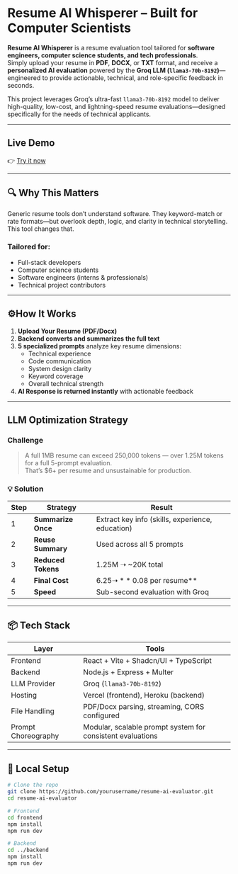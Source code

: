 # Resume AI Whisperer – Built for Computer Scientists

**Resume AI Whisperer** is a resume evaluation tool tailored for **software engineers, computer science students, and tech professionals**.  
Simply upload your resume in **PDF**, **DOCX**, or **TXT** format, and receive a **personalized AI evaluation** powered by the **Groq LLM (`llama3-70b-8192`)**—engineered to provide actionable, technical, and role-specific feedback in seconds.


This project leverages Groq’s ultra-fast `llama3-70b-8192` model to deliver high-quality, low-cost, and lightning-speed resume evaluations—designed specifically for the needs of technical applicants.

---

## Live Demo

👉 [Try it now](https://resume-ai-evaluator-psi.vercel.app/)

---

## 🔍 Why This Matters

Generic resume tools don’t understand software. They keyword-match or rate formats—but overlook depth, logic, and clarity in technical storytelling. This tool changes that.

### Tailored for:
- Full-stack developers
- Computer science students
- Software engineers (interns & professionals)
- Technical project contributors

---

## ⚙How It Works

1. **Upload Your Resume (PDF/Docx)**
2. **Backend converts and summarizes the full text**
3. **5 specialized prompts** analyze key resume dimensions:
   - Technical experience
   - Code communication
   - System design clarity
   - Keyword coverage
   - Overall technical strength
4. **AI Response is returned instantly** with actionable feedback

---

## LLM Optimization Strategy

### Challenge
> A full 1MB resume can exceed 250,000 tokens — over 1.25M tokens for a full 5-prompt evaluation.  
> That’s $6+ per resume and unsustainable for production.

### 💡 Solution

| Step | Strategy | Result |
|------|----------|--------|
| 1 | **Summarize Once** | Extract key info (skills, experience, education) |
| 2 | **Reuse Summary** | Used across all 5 prompts |
| 3 | **Reduced Tokens** | 1.25M ➝ ~20K total |
| 4 | **Final Cost** | $6.25 ➝ **~$0.08 per resume** |
| 5 | **Speed** | Sub-second evaluation with Groq |

---

## 📦 Tech Stack

| Layer | Tools |
|-------|-------|
| Frontend | React + Vite + Shadcn/UI + TypeScript |
| Backend | Node.js + Express + Multer |
| LLM Provider | Groq (`llama3-70b-8192`) |
| Hosting | Vercel (frontend), Heroku (backend) |
| File Handling | PDF/Docx parsing, streaming, CORS configured |
| Prompt Choreography | Modular, scalable prompt system for consistent evaluations |

---

## 📝 Local Setup

```bash
# Clone the repo
git clone https://github.com/yourusername/resume-ai-evaluator.git
cd resume-ai-evaluator

# Frontend
cd frontend
npm install
npm run dev

# Backend
cd ../backend
npm install
npm run dev
